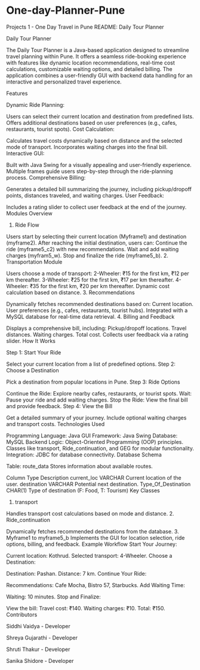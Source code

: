 # One-day-Planner-Pune
Projects 1 - One Day Travel in Pune
README: Daily Tour Planner

Daily Tour Planner

The Daily Tour Planner is a Java-based application designed to streamline travel planning within Pune. It offers a seamless ride-booking experience with features like dynamic location recommendations, real-time cost calculations, customizable waiting options, and detailed billing. The application combines a user-friendly GUI with backend data handling for an interactive and personalized travel experience.

Features

Dynamic Ride Planning:

Users can select their current location and destination from predefined lists.
Offers additional destinations based on user preferences (e.g., cafes, restaurants, tourist spots).
Cost Calculation:

Calculates travel costs dynamically based on distance and the selected mode of transport.
Incorporates waiting charges into the final bill.
Interactive GUI:

Built with Java Swing for a visually appealing and user-friendly experience.
Multiple frames guide users step-by-step through the ride-planning process.
Comprehensive Billing:

Generates a detailed bill summarizing the journey, including pickup/dropoff points, distances traveled, and waiting charges.
User Feedback:

Includes a rating slider to collect user feedback at the end of the journey.
Modules Overview

1. Ride Flow

Users start by selecting their current location (Myframe1) and destination (myframe2).
After reaching the initial destination, users can:
Continue the ride (myframe5_c2) with new recommendations.
Wait and add waiting charges (myfram5_w).
Stop and finalize the ride (myframe5_b).
2. Transportation Module

Users choose a mode of transport:
2-Wheeler: ₹15 for the first km, ₹12 per km thereafter.
3-Wheeler: ₹25 for the first km, ₹17 per km thereafter.
4-Wheeler: ₹35 for the first km, ₹20 per km thereafter.
Dynamic cost calculation based on distance.
3. Recommendations

Dynamically fetches recommended destinations based on:
Current location.
User preferences (e.g., cafes, restaurants, tourist hubs).
Integrated with a MySQL database for real-time data retrieval.
4. Billing and Feedback

Displays a comprehensive bill, including:
Pickup/dropoff locations.
Travel distances.
Waiting charges.
Total cost.
Collects user feedback via a rating slider.
How It Works

Step 1: Start Your Ride

Select your current location from a list of predefined options.
Step 2: Choose a Destination

Pick a destination from popular locations in Pune.
Step 3: Ride Options

Continue the Ride:
Explore nearby cafes, restaurants, or tourist spots.
Wait:
Pause your ride and add waiting charges.
Stop the Ride:
View the final bill and provide feedback.
Step 4: View the Bill

Get a detailed summary of your journey.
Include optional waiting charges and transport costs.
Technologies Used

Programming Language: Java
GUI Framework: Java Swing
Database: MySQL
Backend Logic:
Object-Oriented Programming (OOP) principles.
Classes like transport, Ride_continuation, and GEG for modular functionality.
Integration:
JDBC for database connectivity.
Database Schema

Table: route_data Stores information about available routes.

Column	Type	Description
current_loc	VARCHAR	Current location of the user.
destination	VARCHAR	Potential next destination.
Type_Of_Destination	CHAR(1)	Type of destination (F: Food, T: Tourism)
Key Classes

1. transport

Handles transport cost calculations based on mode and distance.
2. Ride_continuation

Dynamically fetches recommended destinations from the database.
3. Myframe1 to myframe5_b
Implements the GUI for location selection, ride options, billing, and feedback.
Example Workflow
Start Your Journey:

Current location: Kothrud.
Selected transport: 4-Wheeler.
Choose a Destination:

Destination: Pashan.
Distance: 7 km.
Continue Your Ride:

Recommendations: Cafe Mocha, Bistro 57, Starbucks.
Add Waiting Time:

Waiting: 10 minutes.
Stop and Finalize:

View the bill:
Travel cost: ₹140.
Waiting charges: ₹10.
Total: ₹150.
Contributors

Siddhi Vaidya - Developer

Shreya Gujarathi - Developer

Shruti Thakur - Developer

Sanika Shidore - Developer
